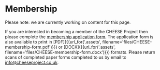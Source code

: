 
# Membership

<div class="alert alert-info">
Please note: we are currently working on content for this page.
</div>

If you are interested in becoming a member of the CHEESE Project then please
complete the [membership application form](/apply-for-membership). The
application form is also available to print in [PDF]({{url_for('.assets',
filename='files/CHEESE-membership-form.pdf')}}) or [DOCX]({{url_for('.assets',
filename='files/CHEESE-membership-form.docx')}}) formats. Please return scans
of completed paper forms completed to us by email to
[info@cheeseproject.co.uk](mailto:info@cheeseproject.co.uk).
